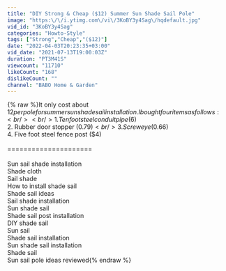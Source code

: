 ```yaml
---
title: "DIY Strong & Cheap ($12) Summer Sun Shade Sail Pole"
image: "https:\/\/i.ytimg.com\/vi\/3KoBY3y4Sag\/hqdefault.jpg"
vid_id: "3KoBY3y4Sag"
categories: "Howto-Style"
tags: ["Strong","Cheap","($12)"]
date: "2022-04-03T20:23:35+03:00"
vid_date: "2021-07-13T19:00:03Z"
duration: "PT3M41S"
viewcount: "11710"
likeCount: "168"
dislikeCount: ""
channel: "BABO Home & Garden"
---
```

{% raw %}It only cost about $12 per pole for summer sun shade sail installation. I bought four items as follows: <br /><br />1.Ten foot steel conduit pipe ($6)<br />2. Rubber door stopper ($0.79)<br />3. Screw eye ($0.66)<br />4. Five foot steel fence post ($4)<br /><br />=====================<br /><br />Sun sail shade installation<br />Shade cloth<br />Sail shade<br />How to install shade sail<br />Shade sail ideas<br />Sail shade installation<br />Sun shade sail<br />Shade sail post installation<br />DIY shade sail<br />Sun sail<br />Shade sail installation<br />Sun shade sail installation<br />Shade sail<br />Sun sail pole ideas reviewed{% endraw %}
